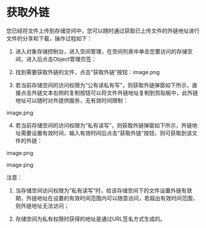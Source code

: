 # 获取外链

您已经将文件上传到存储空间中，您可以随时通过获取已上传文件的外链地址进行文件的分享和下载，操作过程如下：

1. 进入对象存储控制台，进入空间管理，在空间列表中单击您要访问的存储空间，进入后点击Object管理页签：

2. 找到需要获取外链的文件，点击“获取外链”按钮：image.png

3. 若当前存储空间的访问权限为“公有读私有写”，则获取外链弹窗如下所示，直接点击外链文本右侧的复制按钮可以将文件外链地址复制到剪贴板中，此外链地址可以随时对外提供服务，无有效时间限制：

image.png

4. 若当前存储空间的访问权限为“私有读写”，则获取外链弹窗如下所示，外链地址需要设置有效时间，输入有效时间后点击“获取外链”按钮，则可获取到该文件的外链：

image.png

image.png

注意：

1. 当存储空间访问权限为“私有读写”时，给该存储空间下的文件设置外链有效期，外链地址在设置的有效时间范围内可以随意访问，若超出有效时间范围，则外链地址无法访问；

2. 存储空间为私有权限时获得的地址是通过URL签名方式生成的。
